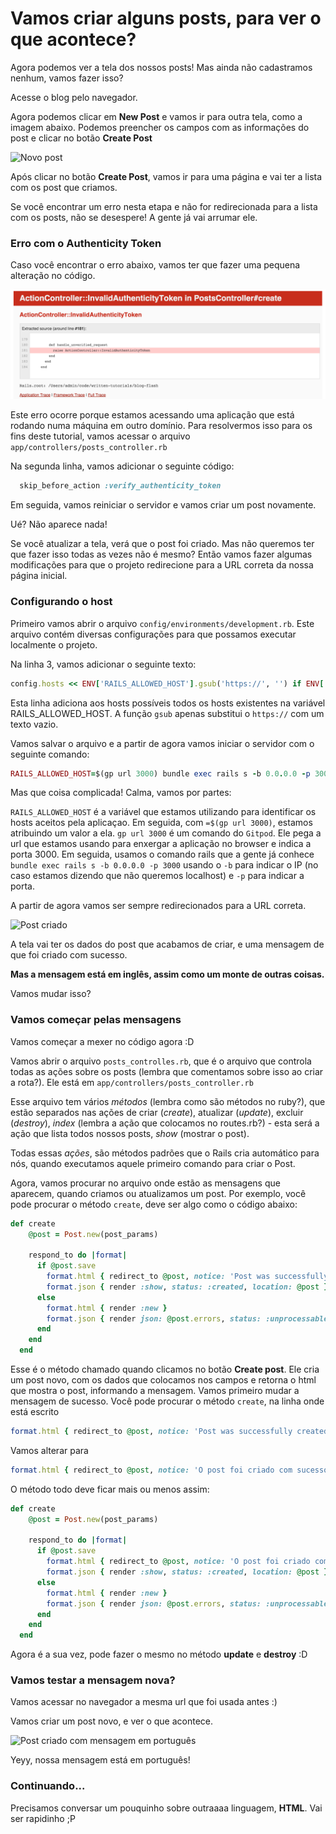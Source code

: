 # Vamos criar alguns posts, para ver o que acontece?

Agora podemos ver a tela dos nossos posts! Mas ainda não cadastramos nenhum, vamos fazer isso?

Acesse o blog pelo navegador.

Agora podemos clicar em **New Post** e vamos ir para outra tela, como a imagem abaixo.
Podemos preencher os campos com as informações do post e clicar no botão **Create Post**

![Novo post](../images/rails/novo_post.png)

Após clicar no botão **Create Post**, vamos ir para uma página e vai ter a lista com os post que criamos.

Se você encontrar um erro nesta etapa e não for redirecionada para a lista com os posts, não se desespere! A gente já vai arrumar ele.

### Erro com o Authenticity Token

Caso você encontrar o erro abaixo, vamos ter que fazer uma pequena alteração no código.

![Erro do token de autenticação](../images/rails/authenticity_token_error.png)

Este erro ocorre porque estamos acessando uma aplicação que está rodando numa máquina em outro domínio. Para resolvermos isso para os fins deste tutorial, vamos acessar o arquivo `app/controllers/posts_controller.rb`

Na segunda linha, vamos adicionar o seguinte código:

```ruby
  skip_before_action :verify_authenticity_token
```

Em seguida, vamos reiniciar o servidor e vamos criar um post novamente.

Ué? Não aparece nada!

Se você atualizar a tela, verá que o post foi criado. Mas não queremos ter que fazer isso todas as vezes não é mesmo? Então vamos fazer algumas modificações para que o projeto redirecione para a URL correta da nossa página inicial.

### Configurando o host

Primeiro vamos abrir o arquivo `config/environments/development.rb`. Este arquivo contém diversas configurações para que possamos executar localmente o projeto.

Na linha 3, vamos adicionar o seguinte texto:

```ruby
config.hosts << ENV['RAILS_ALLOWED_HOST'].gsub('https://', '') if ENV['RAILS_ALLOWED_HOST']
```

Esta linha adiciona aos hosts possíveis todos os hosts existentes na variável RAILS_ALLOWED_HOST. A função `gsub` apenas substitui o `https://` com um texto vazio.

Vamos salvar o arquivo e a partir de agora vamos iniciar o servidor com o seguinte comando:

```ruby
RAILS_ALLOWED_HOST=$(gp url 3000) bundle exec rails s -b 0.0.0.0 -p 3000
```

Mas que coisa complicada! Calma, vamos por partes:

`RAILS_ALLOWED_HOST` é a variável que estamos utilizando para identificar os hosts aceitos pela aplicaçao. Em seguida, com `=$(gp url 3000)`, estamos atribuindo um valor a ela. `gp url 3000` é um comando do `Gitpod`. Ele pega a url que estamos usando para enxergar a aplicação no browser e indica a porta 3000. Em seguida, usamos o comando rails que a gente já conhece `bundle exec rails s -b 0.0.0.0 -p 3000` usando o `-b` para indicar o IP (no caso estamos dizendo que não queremos localhost) e `-p` para indicar a porta.

A partir de agora vamos ser sempre redirecionados para a URL correta.

![Post criado](../images/rails/post_criado.png)

A tela vai ter os dados do post que acabamos de criar, e uma mensagem de que foi criado com sucesso.

**Mas a mensagem está em inglês, assim como um monte de outras coisas.**

Vamos mudar isso?

### Vamos começar pelas mensagens

Vamos começar a mexer no código agora :D

Vamos abrir o arquivo `posts_controlles.rb`, que é o arquivo que controla todas as ações sobre os posts (lembra que comentamos sobre isso ao criar a rota?). Ele está em `app/controllers/posts_controller.rb`

Esse arquivo tem vários _métodos_ (lembra como são métodos no ruby?), que estão separados nas ações de criar (_create_), atualizar (_update_), excluir (_destroy_), _index_ (lembra a ação que colocamos no routes.rb?) - esta será a ação que lista todos nossos posts, _show_ (mostrar o post).

Todas essas _ações_, são métodos padrões que o Rails cria automático para nós, quando executamos aquele primeiro comando para criar o Post.

Agora, vamos procurar no arquivo onde estão as mensagens que aparecem, quando criamos ou atualizamos um post.
Por exemplo, você pode procurar o método `create`, deve ser algo como o código abaixo:

```ruby
def create
    @post = Post.new(post_params)

    respond_to do |format|
      if @post.save
        format.html { redirect_to @post, notice: 'Post was successfully created.' }
        format.json { render :show, status: :created, location: @post }
      else
        format.html { render :new }
        format.json { render json: @post.errors, status: :unprocessable_entity }
      end
    end
  end
```

Esse é o método chamado quando clicamos no botão **Create post**.
Ele cria um post novo, com os dados que colocamos nos campos e retorna o html que mostra o post, informando a mensagem. Vamos primeiro mudar a mensagem de sucesso. Você pode procurar o método `create`, na linha onde está escrito

```ruby
format.html { redirect_to @post, notice: 'Post was successfully created.' }
```

Vamos alterar para

```ruby
format.html { redirect_to @post, notice: 'O post foi criado com sucesso.' }
```

O método todo deve ficar mais ou menos assim:

```ruby
def create
    @post = Post.new(post_params)

    respond_to do |format|
      if @post.save
        format.html { redirect_to @post, notice: 'O post foi criado com sucesso.' }
        format.json { render :show, status: :created, location: @post }
      else
        format.html { render :new }
        format.json { render json: @post.errors, status: :unprocessable_entity }
      end
    end
  end
```

Agora é a sua vez, pode fazer o mesmo no método **update** e **destroy** :D

### Vamos testar a mensagem nova?

Vamos acessar no navegador a mesma url que foi usada antes :)

Vamos criar um post novo, e ver o que acontece.

![Post criado com mensagem em português](../images/rails/post_criado_portugues.png)

Yeyy, nossa mensagem está em português!


### Continuando...

Precisamos conversar um pouquinho sobre outraaaa linguagem, **HTML**. Vai ser rapidinho ;P
